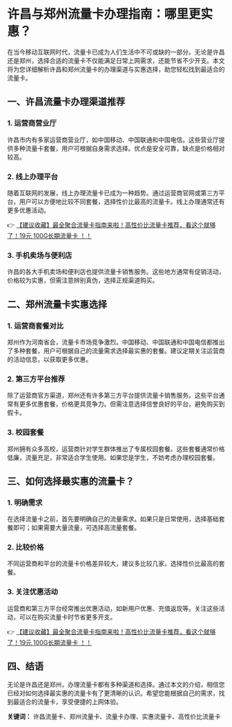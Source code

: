 # 许昌与郑州流量卡办理指南：哪里更实惠？

在当今移动互联网时代，流量卡已成为人们生活中不可或缺的一部分。无论是许昌还是郑州，选择合适的流量卡不仅能满足日常上网需求，还能节省不少开支。本文将为您详细解析许昌和郑州流量卡的办理渠道与实惠选择，助您轻松找到最适合的流量卡。

## 一、许昌流量卡办理渠道推荐

### 1. 运营商营业厅
许昌市内有多家运营商营业厅，如中国移动、中国联通和中国电信。这些营业厅提供多种流量卡套餐，用户可根据自身需求选择。优点是安全可靠，缺点是价格相对较高。

### 2. 线上办理平台
随着互联网的发展，线上办理流量卡已成为一种趋势。通过运营商官网或第三方平台，用户可以方便地比较不同套餐，选择性价比最高的流量卡。线上办理通常还有更多优惠活动。

👉 [【建议收藏】最全聚合流量卡指南来啦！高性价比流量卡推荐，看这个就够了！19元 100G长期流量卡 ！！](https://bit.ly/Liuliangka)

### 3. 手机卖场与便利店
许昌的各大手机卖场和便利店也提供流量卡销售服务。这些地方通常有促销活动，价格较为实惠，但需注意辨别真伪，选择正规渠道购买。

## 二、郑州流量卡实惠选择

### 1. 运营商套餐对比
郑州作为河南省会，流量卡市场竞争激烈。中国移动、中国联通和中国电信都推出了多种套餐，用户可根据自己的流量需求选择最实惠的套餐。建议定期关注运营商的活动信息，以获取更多优惠。

### 2. 第三方平台推荐
除了运营商官方渠道，郑州还有许多第三方平台提供流量卡销售服务。这些平台通常有更多优惠套餐，价格更具竞争力。但需注意选择信誉良好的平台，避免购买到假卡。

### 3. 校园套餐
郑州拥有众多高校，运营商针对学生群体推出了专属校园套餐。这些套餐通常价格低廉，流量充足，非常适合学生使用。如果您是学生，不妨考虑办理校园套餐。

## 三、如何选择最实惠的流量卡？

### 1. 明确需求
在选择流量卡之前，首先要明确自己的流量需求。如果只是日常使用，选择基础套餐即可；如果需要大量流量，可选择高流量套餐。

### 2. 比较价格
不同运营商和平台的流量卡价格差异较大，建议多比较几家，选择性价比最高的套餐。

### 3. 关注优惠活动
运营商和第三方平台经常推出优惠活动，如新用户优惠、充值返现等。关注这些活动，可以在购买流量卡时节省更多开支。

👉 [【建议收藏】最全聚合流量卡指南来啦！高性价比流量卡推荐，看这个就够了！19元 100G长期流量卡 ！！](https://bit.ly/Liuliangka)

## 四、结语

无论是许昌还是郑州，办理流量卡都有多种渠道和选择。通过本文的介绍，相信您已经对如何选择最实惠的流量卡有了更清晰的认识。希望您能根据自己的需求，找到最适合的流量卡，享受便捷的上网体验。

**关键词：** 许昌流量卡、郑州流量卡、流量卡办理、实惠流量卡、高性价比流量卡